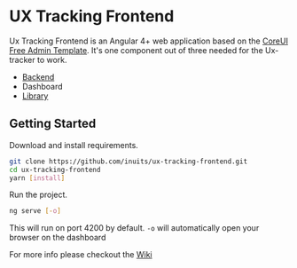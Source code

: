 # UX Tracking Frontend
Ux Tracking Frontend is an Angular 4+ web application based on the [CoreUI Free Admin Template](https://github.com/coreui/coreui-free-angular-admin-template). It's one component out of three needed for the Ux-tracker to work.

- [Backend](https://github.com/inuits/ux-tracking-backend)
- Dashboard
- [Library](https://github.com/inuits/ux-tracking-library)


## Getting Started

Download and install requirements.
```bash
git clone https://github.com/inuits/ux-tracking-frontend.git
cd ux-tracking-frontend
yarn [install]
```

Run the project.
```bash
ng serve [-o]
```

This will run on port 4200 by default.
`-o` will automatically open your browser on the dashboard

For more info please checkout the [Wiki](https://github.com/inuits/ux-tracking-frontend/wiki)
